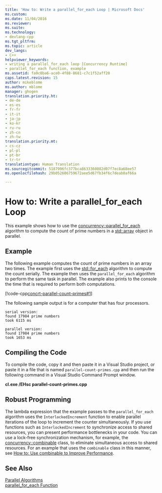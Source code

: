 ```yaml
---
title: 'How to: Write a parallel_for_each Loop | Microsoft Docs'
ms.custom: 
ms.date: 11/04/2016
ms.reviewer: 
ms.suite: 
ms.technology:
- devlang-cpp
ms.tgt_pltfrm: 
ms.topic: article
dev_langs:
- C++
helpviewer_keywords:
- writing a parallel_for_each loop [Concurrency Runtime]
- parallel_for_each function, example
ms.assetid: fa9c0ba6-ace0-4f88-8681-c7c1f52aff20
caps.latest.revision: 15
author: mikeblome
ms.author: mblome
manager: ghogen
translation.priority.ht:
- de-de
- es-es
- fr-fr
- it-it
- ja-jp
- ko-kr
- ru-ru
- zh-cn
- zh-tw
translation.priority.mt:
- cs-cz
- pl-pl
- pt-br
- tr-tr
translationtype: Human Translation
ms.sourcegitcommit: 5187996fc377bca8633360082d07f7ec8a68ee57
ms.openlocfilehash: 29b052686759672aee5d67fb34f6c7deab0af66a

---
```

# How to: Write a parallel_for_each Loop
This example shows how to use the [concurrency::parallel_for_each](reference/concurrency-namespace-functions.md#parallel_for_each) algorithm to compute the count of prime numbers in a [std::array](../../standard-library/array-class-stl.md) object in parallel.  
  
## Example  
 The following example computes the count of prime numbers in an array two times. The example first uses the [std::for_each](http://msdn.microsoft.com/library/8cb2ae72-bef6-488b-b011-0475c0787e33) algorithm to compute the count serially. The example then uses the `parallel_for_each` algorithm to perform the same task in parallel. The example also prints to the console the time that is required to perform both computations.  
  
 [!code-cpp[concrt-parallel-count-primes#1](../../parallel/concrt/codesnippet/cpp/how-to-write-a-parallel-for-each-loop_1.cpp)]  
  
 The following sample output is for a computer that has four processors.  
  
```Output  
serial version:  
found 17984 prime numbers  
took 6115 ms  
 
parallel version:  
found 17984 prime numbers  
took 1653 ms  
```  
  
## Compiling the Code  
 To compile the code, copy it and then paste it in a Visual Studio project, or paste it in a file that is named `parallel-count-primes.cpp` and then run the following command in a Visual Studio Command Prompt window.  
  
 **cl.exe /EHsc parallel-count-primes.cpp**  
  
## Robust Programming  
 The lambda expression that the example passes to the `parallel_for_each` algorithm uses the `InterlockedIncrement` function to enable parallel iterations of the loop to increment the counter simultaneously. If you use functions such as `InterlockedIncrement` to synchronize access to shared resources, you can present performance bottlenecks in your code. You can use a lock-free synchronization mechanism, for example, the [concurrency::combinable](../../parallel/concrt/reference/combinable-class.md) class, to eliminate simultaneous access to shared resources. For an example that uses the `combinable` class in this manner, see [How to: Use combinable to Improve Performance](../../parallel/concrt/how-to-use-combinable-to-improve-performance.md).  
  
## See Also  
 [Parallel Algorithms](../../parallel/concrt/parallel-algorithms.md)   
 [parallel_for_each Function](reference/concurrency-namespace-functions.md#parallel_for_each)





<!--HONumber=Jan17_HO1-->


